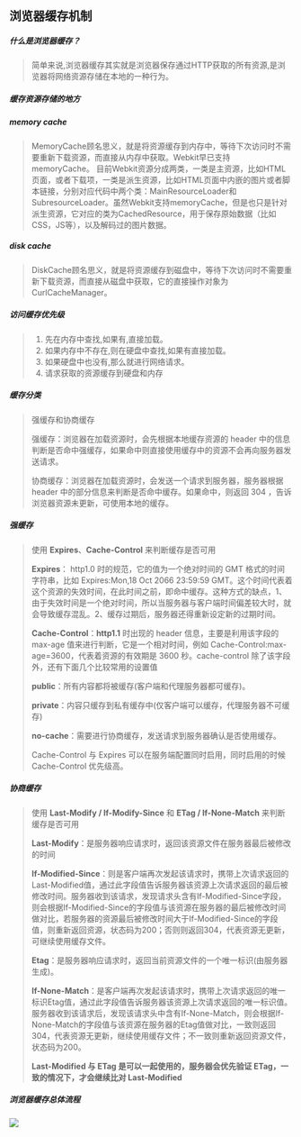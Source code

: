 ## **浏览器缓存机制**

##### 什么是浏览器缓存？

> 简单来说,浏览器缓存其实就是浏览器保存通过HTTP获取的所有资源,是浏览器将网络资源存储在本地的一种行为。

##### 缓存资源存储的地方

##### memory cache

> MemoryCache顾名思义，就是将资源缓存到内存中，等待下次访问时不需要重新下载资源，而直接从内存中获取。Webkit早已支持memoryCache。 目前Webkit资源分成两类，一类是主资源，比如HTML页面，或者下载项，一类是派生资源，比如HTML页面中内嵌的图片或者脚本链接，分别对应代码中两个类：MainResourceLoader和SubresourceLoader。虽然Webkit支持memoryCache，但是也只是针对派生资源，它对应的类为CachedResource，用于保存原始数据（比如CSS，JS等），以及解码过的图片数据。

##### disk cache

> DiskCache顾名思义，就是将资源缓存到磁盘中，等待下次访问时不需要重新下载资源，而直接从磁盘中获取，它的直接操作对象为CurlCacheManager。

##### 访问缓存优先级

> 1. 先在内存中查找,如果有,直接加载。
> 2. 如果内存中不存在,则在硬盘中查找,如果有直接加载。
> 3. 如果硬盘中也没有,那么就进行网络请求。
> 4. 请求获取的资源缓存到硬盘和内存

##### 缓存分类

> 强缓存和协商缓存
>
> 强缓存：浏览器在加载资源时，会先根据本地缓存资源的 header 中的信息判断是否命中强缓存，如果命中则直接使用缓存中的资源不会再向服务器发送请求。
>
> 协商缓存：浏览器在加载资源时，会发送一个请求到服务器，服务器根据 header 中的部分信息来判断是否命中缓存。如果命中，则返回 304 ，告诉浏览器资源未更新，可使用本地的缓存。

##### 强缓存

> 使用 **Expires**、**Cache-Control** 来判断缓存是否可用
>
> **Expires**： http1.0 时的规范，它的值为一个绝对时间的 GMT 格式的时间字符串，比如 Expires:Mon,18 Oct 2066 23:59:59 GMT。这个时间代表着这个资源的失效时间，在此时间之前，即命中缓存。这种方式的缺点，1、由于失效时间是一个绝对时间，所以当服务器与客户端时间偏差较大时，就会导致缓存混乱。2、缓存过期后，服务器还得重新设定新的过期时间。
>
> **Cache-Control**：**http1.1** 时出现的 header 信息，主要是利用该字段的 max-age 值来进行判断，它是一个相对时间，例如 Cache-Control:max-age=3600，代表着资源的有效期是 3600 秒。cache-control 除了该字段外，还有下面几个比较常用的设置值
>
> **public**：所有内容都将被缓存(客户端和代理服务器都可缓存)。
>
> **private**：内容只缓存到私有缓存中(仅客户端可以缓存，代理服务器不可缓存)
>
> **no-cache**：需要进行协商缓存，发送请求到服务器确认是否使用缓存。
>
> Cache-Control 与 Expires 可以在服务端配置同时启用，同时启用的时候 Cache-Control 优先级高。

##### 协商缓存

> 使用  **Last-Modify / If-Modify-Since** 和 **ETag / If-None-Match** 来判断缓存是否可用
>
> **Last-Modify**：是服务器响应请求时，返回该资源文件在服务器最后被修改的时间
>
> **If-Modified-Since**：则是客户端再次发起该请求时，携带上次请求返回的Last-Modified值，通过此字段值告诉服务器该资源上次请求返回的最后被修改时间。服务器收到该请求，发现请求头含有If-Modified-Since字段，则会根据If-Modified-Since的字段值与该资源在服务器的最后被修改时间做对比，若服务器的资源最后被修改时间大于If-Modified-Since的字段值，则重新返回资源，状态码为200；否则则返回304，代表资源无更新，可继续使用缓存文件。
>
> **Etag**：是服务器响应请求时，返回当前资源文件的一个唯一标识(由服务器生成)。
>
> **If-None-Match**：是客户端再次发起该请求时，携带上次请求返回的唯一标识Etag值，通过此字段值告诉服务器该资源上次请求返回的唯一标识值。服务器收到该请求后，发现该请求头中含有If-None-Match，则会根据If-None-Match的字段值与该资源在服务器的Etag值做对比，一致则返回304，代表资源无更新，继续使用缓存文件；不一致则重新返回资源文件，状态码为200。
>
> **Last-Modified 与 ETag 是可以一起使用的，服务器会优先验证 ETag，一致的情况下，才会继续比对 Last-Modified**

##### 浏览器缓存总体流程

![](E:\workfile\share\web-cache\408483-20160525182943272-204994049.png)
